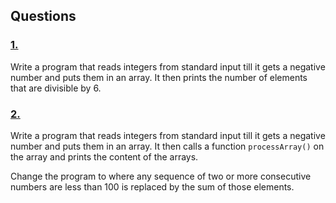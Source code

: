 ## Questions
### [1.](1.cpp)
Write a program that reads integers from standard input till it gets a negative number and puts them in an array. It then prints the number of elements that are divisible by 6.

### [2.](2.cpp)
Write a program that reads integers from standard input till it gets a negative number and puts them in an array. It then calls a function `processArray()` on the array and prints the content of the arrays. 

Change the program to where any sequence of two or more consecutive numbers are less than 100 is replaced by the sum of those elements.  
